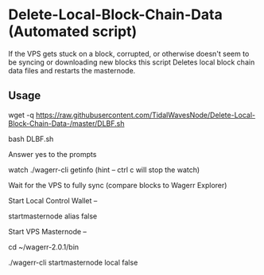 # Delete-Local-Block-Chain-Data (Automated script)

If the VPS gets stuck on a block, corrupted, or otherwise doesn't seem to be syncing or downloading new blocks this script Deletes local block chain data files and restarts the masternode.

## Usage

wget -q https://raw.githubusercontent.com/TidalWavesNode/Delete-Local-Block-Chain-Data-/master/DLBF.sh

bash DLBF.sh

Answer yes to the prompts


watch ./wagerr-cli getinfo (hint – ctrl c will stop the watch)

Wait for the VPS to fully sync (compare blocks to Wagerr Explorer)

Start Local Control Wallet –

startmasternode alias false

Start VPS Masternode –

cd ~/wagerr-2.0.1/bin

./wagerr-cli startmasternode local false
